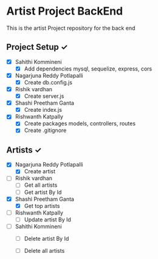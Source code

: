 # Artist Project BackEnd
This is the artist Project repository for the back end

## Project Setup ✓
- [x] Sahithi Kommineni
    - [x] Add dependencies mysql, sequelize, express, cors
- [x] Nagarjuna  Reddy Potlapalli
    - [x] Create db.config.js
- [x] Rishik vardhan
    - [x] Create server.js 
- [x] Shashi Preetham Ganta
    - [x] Create index.js
- [x] Rishwanth Katpally
    - [x] Create packages models, controllers, routes
    - [x] Create .gitignore

## Artists ✓
- [x] Nagarjuna  Reddy Potlapalli
    - [x] Create artist
- [ ] Rishik vardhan
    - [ ] Get all artists
    - [ ] Get artist By Id
- [x] Shashi Preetham Ganta
    - [x] Get top artists
- [ ] Rishwanth Katpally
    - [ ] Update artist By Id
- [ ] Sahithi Kommineni
    - [ ] Delete artist By Id
    - [ ] Delete all artists

